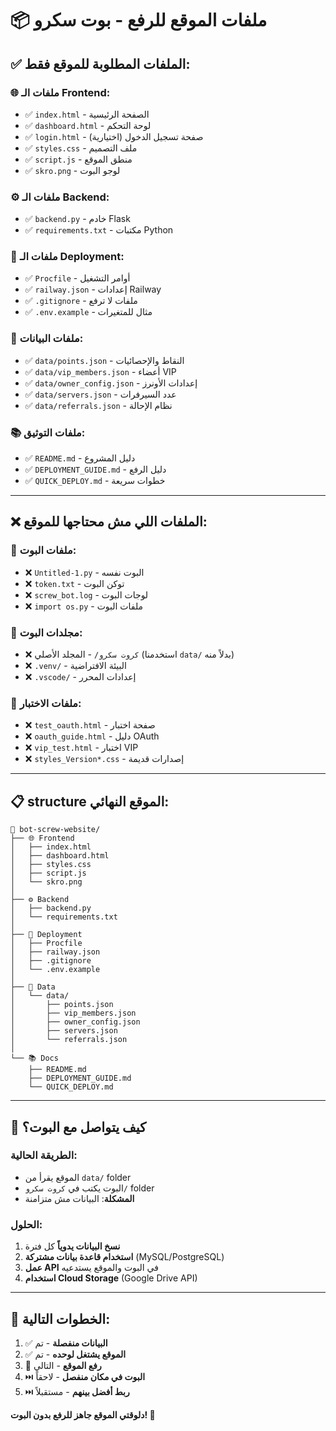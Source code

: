 # 📦 ملفات الموقع للرفع - بوت سكرو

## ✅ **الملفات المطلوبة للموقع فقط:**

### 🌐 **ملفات الـ Frontend:**
- ✅ `index.html` - الصفحة الرئيسية
- ✅ `dashboard.html` - لوحة التحكم
- ✅ `login.html` - صفحة تسجيل الدخول (اختيارية)
- ✅ `styles.css` - ملف التصميم
- ✅ `script.js` - منطق الموقع
- ✅ `skro.png` - لوجو البوت

### ⚙️ **ملفات الـ Backend:**
- ✅ `backend.py` - خادم Flask
- ✅ `requirements.txt` - مكتبات Python

### 🚀 **ملفات الـ Deployment:**
- ✅ `Procfile` - أوامر التشغيل
- ✅ `railway.json` - إعدادات Railway
- ✅ `.gitignore` - ملفات لا ترفع
- ✅ `.env.example` - مثال للمتغيرات

### 📄 **ملفات البيانات:**
- ✅ `data/points.json` - النقاط والإحصائيات
- ✅ `data/vip_members.json` - أعضاء VIP
- ✅ `data/owner_config.json` - إعدادات الأونرز
- ✅ `data/servers.json` - عدد السيرفرات
- ✅ `data/referrals.json` - نظام الإحالة

### 📚 **ملفات التوثيق:**
- ✅ `README.md` - دليل المشروع
- ✅ `DEPLOYMENT_GUIDE.md` - دليل الرفع
- ✅ `QUICK_DEPLOY.md` - خطوات سريعة

---

## ❌ **الملفات اللي مش محتاجها للموقع:**

### 🤖 **ملفات البوت:**
- ❌ `Untitled-1.py` - البوت نفسه
- ❌ `token.txt` - توكن البوت
- ❌ `screw_bot.log` - لوجات البوت
- ❌ `import os.py` - ملفات البوت

### 📁 **مجلدات البوت:**
- ❌ `كروت سكرو/` - المجلد الأصلي (استخدمنا `data/` بدلاً منه)
- ❌ `.venv/` - البيئة الافتراضية
- ❌ `.vscode/` - إعدادات المحرر

### 🧪 **ملفات الاختبار:**
- ❌ `test_oauth.html` - صفحة اختبار
- ❌ `oauth_guide.html` - دليل OAuth
- ❌ `vip_test.html` - اختبار VIP
- ❌ `styles_Version*.css` - إصدارات قديمة

---

## 📋 **structure الموقع النهائي:**

```
📁 bot-screw-website/
├── 🌐 Frontend
│   ├── index.html
│   ├── dashboard.html
│   ├── styles.css
│   ├── script.js
│   └── skro.png
│
├── ⚙️ Backend  
│   ├── backend.py
│   └── requirements.txt
│
├── 🚀 Deployment
│   ├── Procfile
│   ├── railway.json
│   ├── .gitignore
│   └── .env.example
│
├── 📄 Data
│   └── data/
│       ├── points.json
│       ├── vip_members.json
│       ├── owner_config.json
│       ├── servers.json
│       └── referrals.json
│
└── 📚 Docs
    ├── README.md
    ├── DEPLOYMENT_GUIDE.md
    └── QUICK_DEPLOY.md
```

---

## 🔄 **كيف يتواصل مع البوت؟**

### الطريقة الحالية:
- الموقع يقرأ من `data/` folder
- البوت يكتب في `كروت سكرو/` folder
- **المشكلة**: البيانات مش متزامنة

### الحلول:
1. **نسخ البيانات يدوياً** كل فترة
2. **استخدام قاعدة بيانات مشتركة** (MySQL/PostgreSQL)
3. **عمل API** في البوت والموقع يستدعيه
4. **استخدام Cloud Storage** (Google Drive API)

---

## 🎯 **الخطوات التالية:**

1. ✅ **البيانات منفصلة** - تم
2. ✅ **الموقع يشتغل لوحده** - تم  
3. 🔄 **رفع الموقع** - التالي
4. ⏭️ **البوت في مكان منفصل** - لاحقاً
5. ⏭️ **ربط أفضل بينهم** - مستقبلاً

**دلوقتي الموقع جاهز للرفع بدون البوت! 🚀**
